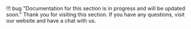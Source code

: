 !!! bug "Documentation for this section is in progress and will be updated soon." 
    Thank you for visiting this section.
If you have any questions, visit our website and have a chat with us.
